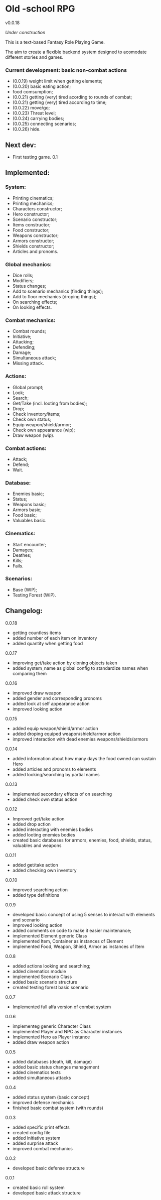 # Old -school RPG
v0.0.18

_Under construction_

This is a text-based Fantasy Role Playing Game.

The aim to create a flexible backend system designed to acomodate different stories and games.

### Current development: basic non-combat actions
- (0.0.19) weight limit when getting elements;
- (0.0.20) basic eating action;
- food comsumption;
- (0.0.21) getting (very) tired acording to rounds of combat;
- (0.0.21) getting (very) tired according to time;
- (0.0.22) move/go;
- (0.0.23) Threat level;
- (0.0.24) carrying bodies;
- (0.0.25) connecting scenarios;
- (0.0.26) hide.

## Next dev:
- First testing game. 0.1


## Implemented:

### System:
* Printing cinematics;
* Printing mechanics;
* Characters constructor;
* Hero constructor;
* Scenario constructor;
* Items constructor;
* Food constructor;
* Weapons constructor;
* Armors constructor;
* Shields constructor;
* Articles and pronoms.

### Global mechanics:
* Dice rolls;
* Modifiers;
* Status changes;
* Add to scenario mechanics (finding things);
* Add to floor mechanics (droping things);
* On searching effects;
* On looking effects.


### Combat mechanics:
* Combat rounds;
* Initiative;
* Attacking;
* Defending;
* Damage;
* Simultaneous attack;
* Missing attack.

### Actions:
* Global prompt;
* Look;
* Search;
* Get/Take (incl. looting from bodies);
* Drop;
* Check inventory/items;
* Check own status;
* Equip weapon/shield/armor;
* Check own appearance (wip);
* Draw weapon (wip).

### Combat actions:
* Attack;
* Defend;
* Wait.

### Database:
* Enemies basic;
* Status;
* Weapons basic;
* Armors basic;
* Food basic;
* Valuables basic.

### Cinematics:
* Start encounter;
* Damages;
* Deathes;
* Kills;
* Fails.

### Scenarios:
* Base (WIP);
* Testing Forest (WIP).


## Changelog:

0.0.18
- getting countless items
- added number of each item on inventory
- added quantity when getting food

0.0.17
- improving get/take action by cloning objects taken
- added system_name as global config to standardize names when comparing them

0.0.16
- improved draw weapon
- added gender and corresponding pronoms
- added look at self appearance action
- improved looking action

0.0.15
- added equip weapon/shield/armor action
- added droping equiped weapon/shield/armor action
- improved interaction with dead enemies weapons/shields/armors

0.0.14
- added information about how many days the food owned can sustain Hero
- added articles and pronoms to elements
- added looking/searching by partial names

0.0.13
- implemented secondary effects of on searching
- added check own status action

0.0.12
- Improved get/take action
- added drop action
- added interacting with enemies bodies
- added looting enemies bodies
- created basic databases for armors, enemies, food, shields, status, valuables and weapons

0.0.11
- added get/take action
- added checking own inventory

0.0.10
- improved searching action
- added type definitions

0.0.9
- developed basic concept of using 5 senses to interact with elements and scenario
- improved looking action
- added comments on code to make it easier maintenance;
- implemented Element generic Class
- implemented Item, Container as instances of Element
- implemented Food, Weapon, Shield, Armor as instances of Item

0.0.8
  - added actions looking and searching;
  - added cinematics module
  - implemented Scenario Class
  - added basic scenario structure
  - created testing forest basic scenario

0.0.7
- Implemented full alfa version of combat system

0.0.6
- implementeg generic Character Class
- implemented Player and NPC as Character instances
- Implemented Hero as Player instance
- added draw weapon action

0.0.5
- added databases (death, kill, damage)
- added basic status changes management
- added cinematics texts
- added simultaneous attacks

0.0.4
- added status system (basic concept)
- improved defense mechanics
- finished basic combat system (with rounds)

0.0.3
- added specific print effects
- created config file
- added initiative system
- added surprise attack
- improved combat mechanics

0.0.2
- developed basic defense structure

0.0.1
- created basic roll system
- developed basic attack structure